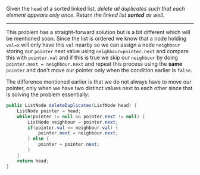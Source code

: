 Given the `head` of a sorted linked list, _delete all duplicates such that each element appears only once_. Return _the linked list **sorted** as well_.
***
This problem has a straight-forward solution but is a bit different which will be mentioned soon. Since the list is ordered we know that a node holding `val=x` will only have this `val` nearby so we can assign a node `neighbour` storing our `pointer` next value using `neighbour=pointer.next` and compare this with `pointer.val` and if this is true we skip our `neighbour` by doing `pointer.next = neighbour.next` and repeat this process using the **same** `pointer` and don't move our pointer only when the condition earlier is `false`.

The difference mentioned earlier is that we do not always have to move our pointer, only when we have two distinct values next to each other since that is solving the problem essentially:
```java
public ListNode deleteDuplicates(ListNode head) {
	ListNode pointer = head;
	while(pointer != null && pointer.next != null) {
		ListNode neighbour = pointer.next;
		if(pointer.val == neighbour.val) {
			pointer.next = neighbour.next;
		} else {
			pointer = pointer.next;
		}
	}
	return head;
}
```
